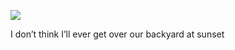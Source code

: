 <!-- published: 2019-02-21T13:00:00Z -->
<!-- slug: photos/a7f8e204-aa98-484e-a226-c8e52101033b/ -->

![](https://brntn-photos.s3-ap-southeast-2.amazonaws.com/uploaded/163E38B9-FFC9-4CED-8D8A-7EA272F82569.jpeg)

I don’t think I’ll ever get over our backyard at sunset